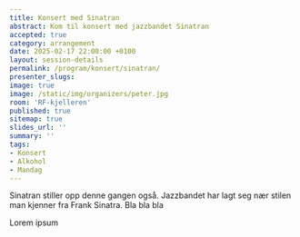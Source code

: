 ```yaml
---
title: Konsert med Sinatran
abstract: Kom til konsert med jazzbandet Sinatran
accepted: true
category: arrangement
date: 2025-02-17 22:00:00 +0100
layout: session-details
permalink: /program/konsert/sinatran/
presenter_slugs:
image: true
image: /static/img/organizers/peter.jpg
room: 'RF-kjelleren'
published: true
sitemap: true
slides_url: ''
summary: ''
tags:
- Konsert
- Alkohol
- Mandag
---
```


Sinatran stiller opp denne gangen også. Jazzbandet har lagt seg nær stilen man kjenner fra Frank Sinatra. Bla bla bla

Lorem ipsum
